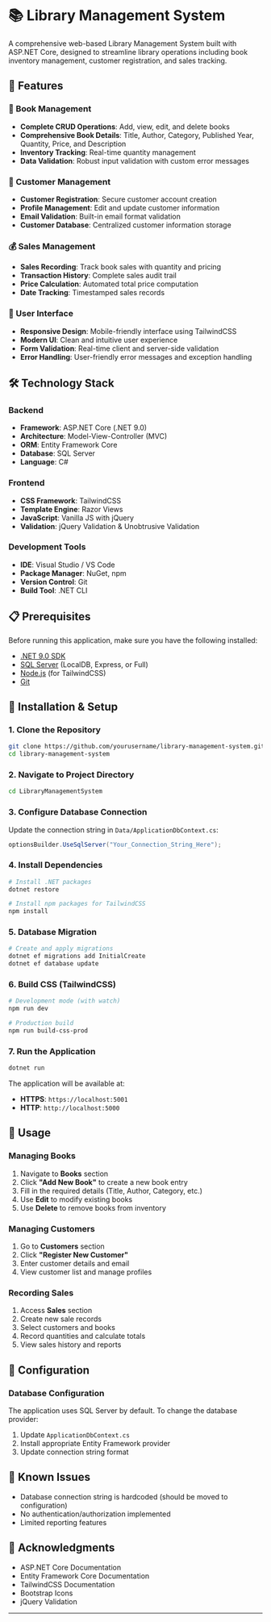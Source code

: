 # 📚 Library Management System

A comprehensive web-based Library Management System built with ASP.NET Core, designed to streamline library operations including book inventory management, customer registration, and sales tracking.

## 🌟 Features

### 📖 Book Management
- **Complete CRUD Operations**: Add, view, edit, and delete books
- **Comprehensive Book Details**: Title, Author, Category, Published Year, Quantity, Price, and Description
- **Inventory Tracking**: Real-time quantity management
- **Data Validation**: Robust input validation with custom error messages

### 👥 Customer Management
- **Customer Registration**: Secure customer account creation
- **Profile Management**: Edit and update customer information
- **Email Validation**: Built-in email format validation
- **Customer Database**: Centralized customer information storage

### 💰 Sales Management
- **Sales Recording**: Track book sales with quantity and pricing
- **Transaction History**: Complete sales audit trail
- **Price Calculation**: Automated total price computation
- **Date Tracking**: Timestamped sales records

### 🎨 User Interface
- **Responsive Design**: Mobile-friendly interface using TailwindCSS
- **Modern UI**: Clean and intuitive user experience
- **Form Validation**: Real-time client and server-side validation
- **Error Handling**: User-friendly error messages and exception handling

## 🛠️ Technology Stack

### Backend
- **Framework**: ASP.NET Core (.NET 9.0)
- **Architecture**: Model-View-Controller (MVC)
- **ORM**: Entity Framework Core
- **Database**: SQL Server
- **Language**: C#

### Frontend
- **CSS Framework**: TailwindCSS
- **Template Engine**: Razor Views
- **JavaScript**: Vanilla JS with jQuery
- **Validation**: jQuery Validation & Unobtrusive Validation

### Development Tools
- **IDE**: Visual Studio / VS Code
- **Package Manager**: NuGet, npm
- **Version Control**: Git
- **Build Tool**: .NET CLI

## 📋 Prerequisites

Before running this application, make sure you have the following installed:

- [.NET 9.0 SDK](https://dotnet.microsoft.com/download/dotnet/9.0)
- [SQL Server](https://www.microsoft.com/en-us/sql-server/sql-server-downloads) (LocalDB, Express, or Full)
- [Node.js](https://nodejs.org/) (for TailwindCSS)
- [Git](https://git-scm.com/)

## 🚀 Installation & Setup

### 1. Clone the Repository
```bash
git clone https://github.com/yourusername/library-management-system.git
cd library-management-system
```

### 2. Navigate to Project Directory
```bash
cd LibraryManagementSystem
```

### 3. Configure Database Connection
Update the connection string in `Data/ApplicationDbContext.cs`:
```csharp
optionsBuilder.UseSqlServer("Your_Connection_String_Here");
```

### 4. Install Dependencies
```bash
# Install .NET packages
dotnet restore

# Install npm packages for TailwindCSS
npm install
```

### 5. Database Migration
```bash
# Create and apply migrations
dotnet ef migrations add InitialCreate
dotnet ef database update
```

### 6. Build CSS (TailwindCSS)
```bash
# Development mode (with watch)
npm run dev

# Production build
npm run build-css-prod
```

### 7. Run the Application
```bash
dotnet run
```

The application will be available at:
- **HTTPS**: `https://localhost:5001`
- **HTTP**: `http://localhost:5000`

## 🎯 Usage

### Managing Books
1. Navigate to **Books** section
2. Click **"Add New Book"** to create a new book entry
3. Fill in the required details (Title, Author, Category, etc.)
4. Use **Edit** to modify existing books
5. Use **Delete** to remove books from inventory

### Managing Customers
1. Go to **Customers** section
2. Click **"Register New Customer"**
3. Enter customer details and email
4. View customer list and manage profiles

### Recording Sales
1. Access **Sales** section
2. Create new sale records
3. Select customers and books
4. Record quantities and calculate totals
5. View sales history and reports

## 🔧 Configuration

### Database Configuration
The application uses SQL Server by default. To change the database provider:

1. Update `ApplicationDbContext.cs`
2. Install appropriate Entity Framework provider
3. Update connection string format

## 🐛 Known Issues

- Database connection string is hardcoded (should be moved to configuration)
- No authentication/authorization implemented
- Limited reporting features


## 🙏 Acknowledgments

- ASP.NET Core Documentation
- Entity Framework Core Documentation
- TailwindCSS Documentation
- Bootstrap Icons
- jQuery Validation

---
